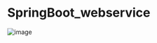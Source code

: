 # SpringBoot_webservice

![image](https://user-images.githubusercontent.com/46255148/61381377-f309e580-a8e5-11e9-895c-8bfd956e66c6.png)

